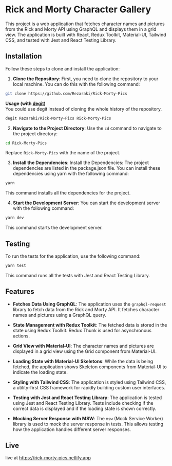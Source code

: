
# Rick and Morty Character Gallery
  This project is a web application that fetches character names and pictures from the Rick and Morty API using GraphQL and displays them in a grid view. The application is built with React, Redux Toolkit, Material-UI, Tailwind CSS, and tested with Jest and React Testing Library.

 
## Installation

Follow these steps to clone and install the application:

1. **Clone the Repository**: First, you need to clone the repository to your local machine. You can do this with the following command:

```bash
git clone https://github.com/Rezaraki/Rick-Morty-Pics
```
**Usage (with [degit](https://github.com/Rich-Harris/degit))**    
You could use degit instead of cloning the whole history of the repository.
```bash
degit Rezaraki/Rick-Morty-Pics Rick-Morty-Pics
```
2. **Navigate to the Project Directory**: Use the `cd` command to navigate to the project directory:

```bash
cd Rick-Morty-Pics
```

Replace `Rick-Morty-Pics` with the name of the project.

3. **Install the Dependencies**: Install the Dependencies: The project dependencies are listed in the package.json file. You can install these dependencies using yarn with the following command:

```bash
yarn 
```
This command installs all the dependencies for the project.

4. **Start the Development Server**: You can start the development server with the following command:

```bash
yarn dev
```

This command starts the development server. 

## Testing

To run the tests for the application, use the following command:

```bash
yarn test
``` 

This command runs all the tests with Jest and React Testing Library.
 
 
## Features

- **Fetches Data Using GraphQL**: The application uses the `graphql-request` library to fetch data from the Rick and Morty API. It fetches character names and pictures using a GraphQL query.

- **State Management with Redux Toolkit**: The fetched data is stored in the state using Redux Toolkit. Redux Thunk is used for asynchronous actions.

- **Grid View with Material-UI**: The character names and pictures are displayed in a grid view using the Grid component from Material-UI.

- **Loading State with Material-UI Skeletons**: While the data is being fetched, the application shows Skeleton components from Material-UI to indicate the loading state.

- **Styling with Tailwind CSS**: The application is styled using Tailwind CSS, a utility-first CSS framework for rapidly building custom user interfaces.

- **Testing with Jest and React Testing Library**: The application is tested using Jest and React Testing Library. Tests include checking if the correct data is displayed and if the loading state is shown correctly.

- **Mocking Server Response with MSW**: The `msw` (Mock Service Worker) library is used to mock the server response in tests. This allows testing how the application handles different server responses.

## Live
live at https://rick-morty-pics.netlify.app
